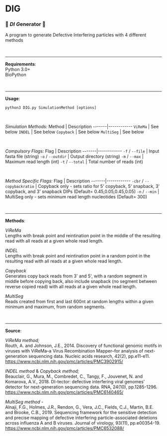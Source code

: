 # DIG
### :dna: *DI G*enerator :petri_dish:

A program to generate Defective Interfering particles with 4 different methods


<br>

---

**Requirements**:
<br>Python 3.0+ 
<br>BioPython

<br>

---

**Usage**:
```
python3 DIG.py SimulationMethod [options]
```
<br>

_Simulation Methods:_
Method | Description
-------|------------
`ViReMa` | See below
`INDEL` | See below
`Copyback` | See below
`MultiSeg` | See below

<br>

_Compulsory Flags:_
Flag | Description
-------|------------
`-f` / `--file` | Input fasta file (string)
`-o` / `--outdir` | Output directory (string)
`-m` / `--max` | Maximum read length (int)
`-t` / `--total` | Total number of reads (int)

<br>

_Method Specific Flags:_
Flag | Description
-------|------------
`-cbr` / `--copybackratio` | Copyback only - sets ratio for 5' copyback, 5' snapback, 3' copyback, and 3' snapback DIPs (Default= 0.45,0.05,0.45,0.05) 
`-n` / `--min` | MultiSeg only - sets minimum read length nucleotides (Default= 300)


<br>


---


**Methods**:

_ViReMa_
<br>Lengths with break point and reintination point in the middle of the resulting read with all reads at a given whole read length.

_INDEL_
<br>Lengths with break point and reintination point in a random point in the resulting read with all reads at a given whole read length.

_Copyback_
<br>Generates copy back reads from 3' and 5', with a random segment in middle before copying back, also include snapback (no segment between reverse copied read) with all reads at a given whole read length.

_MultiSeg_
<br>Reads created from first and last 600nt at random lengths within a given minimum and maximum, from random segments.

<br>

---

**Source**:

_ViReMa method;_ <br>Routh, A. and Johnson, J.E., 2014. Discovery of functional genomic motifs in viruses with ViReMa–a Virus Recombination Mapper–for analysis of next-generation sequencing data. Nucleic acids research, 42(2), pp.e11-e11.<br>https://www.ncbi.nlm.nih.gov/pmc/articles/PMC3902915/

_INDEL method_ & _Copyback method;_  <br>Beauclair, G., Mura, M., Combredet, C., Tangy, F., Jouvenet, N. and Komarova, A.V., 2018. DI-tector: defective interfering viral genomes’ detector for next-generation sequencing data. RNA, 24(10), pp.1285-1296.<br>https://www.ncbi.nlm.nih.gov/pmc/articles/PMC6140465/

_MultiSeg method_ - <br>Alnaji, F.G., Holmes, J.R., Rendon, G., Vera, J.C., Fields, C.J., Martin, B.E. and Brooke, C.B., 2019. Sequencing framework for the sensitive detection and precise mapping of defective interfering particle-associated deletions across influenza A and B viruses. Journal of virology, 93(11), pp.e00354-19.<br>https://www.ncbi.nlm.nih.gov/pmc/articles/PMC6532088/

